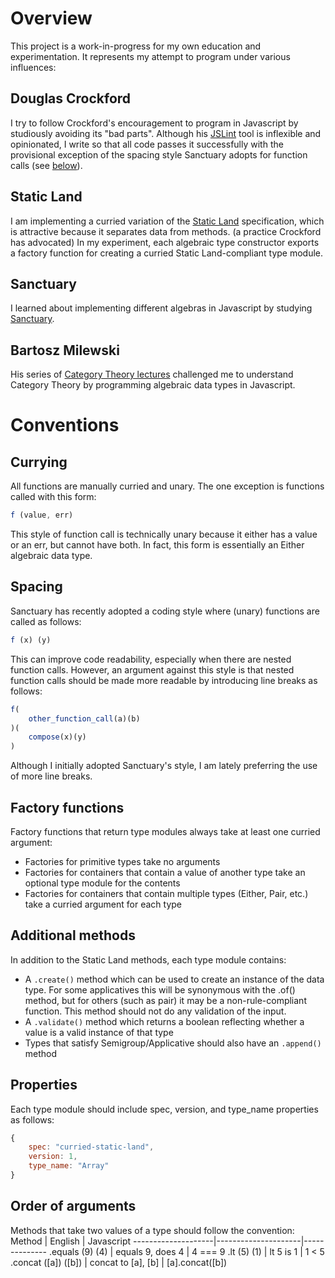 # Overview

This project is a work-in-progress for my own education and experimentation. It represents my attempt to program under various influences:

## Douglas Crockford

I try to follow Crockford's encouragement to program in Javascript by studiously avoiding its "bad parts". Although his [JSLint](http://jslint.com/) tool is inflexible and opinionated, I write so that all code passes it successfully with the provisional exception of the spacing style Sanctuary adopts for function calls (see [below](#spacing)).

## Static Land

I am implementing a curried variation of the [Static Land](https://github.com/fantasyland/static-land) specification, which is attractive because it separates data from methods. (a practice Crockford has advocated) In my experiment, each algebraic type constructor exports a factory function for creating a curried Static Land-compliant type module.

## Sanctuary

I learned about implementing different algebras in Javascript by studying [Sanctuary](https://github.com/sanctuary-js/sanctuary).

## Bartosz Milewski

His series of [Category Theory lectures](https://www.youtube.com/user/DrBartosz) challenged me to understand Category Theory by programming algebraic data types in Javascript.

# Conventions

## Currying
All functions are manually curried and unary. The one exception is functions called with this form:
```javascript
f (value, err)        
```

This style of function call is technically unary because it either has a value or an err, but cannot have both. In fact, this form is essentially an Either algebraic data type.

## Spacing
Sanctuary has recently adopted a coding style where (unary) functions are called as follows:
```javascript
f (x) (y)
```
This can improve code readability, especially when there are nested function calls. However, an argument against this style is that nested function calls should be made more readable by introducing line breaks as follows:
```javascript
f(
    other_function_call(a)(b)
)(
    compose(x)(y)
)
```
Although I initially adopted Sanctuary's style, I am lately preferring the use of more line breaks.

## Factory functions
Factory functions that return type modules always take at least one curried argument:
- Factories for primitive types take no arguments
- Factories for containers that contain a value of another type take an optional type module for the contents
- Factories for containers that contain multiple types (Either, Pair, etc.) take a curried argument for each type

## Additional methods

In addition to the Static Land methods, each type module contains:
* A `.create()` method which can be used to create an instance of the data type. For some applicatives this will be synonymous with the .of() method, but for others (such as pair) it may be a non-rule-compliant function. This method should not do any validation of the input.
* A `.validate()` method which returns a boolean reflecting whether a value is a valid instance of that type
* Types that satisfy Semigroup/Applicative should also have an `.append()` method

## Properties

Each type module should include spec, version, and type_name properties as follows:
```javascript
{
    spec: "curried-static-land",
    version: 1,
    type_name: "Array"
}
```

## Order of arguments
Methods that take two values of a type should follow the convention:
Method              | English             | Javascript
--------------------|---------------------|--------------
.equals (9) (4)     | equals 9, does 4    | 4 === 9
.lt (5) (1)         | lt 5 is 1           | 1 < 5
.concat ([a]) ([b]) | concat to [a], [b]  | [a].concat([b])
